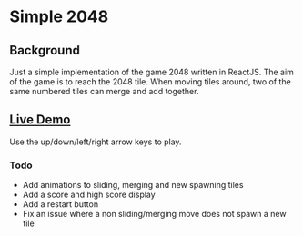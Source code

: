 # Simple 2048

## Background

Just a simple implementation of the game 2048 written in ReactJS. The aim of the game is to reach the 2048 tile. When moving tiles around, two of the same numbered tiles can merge and add together.

## [Live Demo](https://simple-2048.netlify.app/)

Use the up/down/left/right arrow keys to play. 

### Todo

* Add animations to sliding, merging and new spawning tiles
* Add a score and high score display
* Add a restart button
* Fix an issue where a non sliding/merging move does not spawn a new tile
